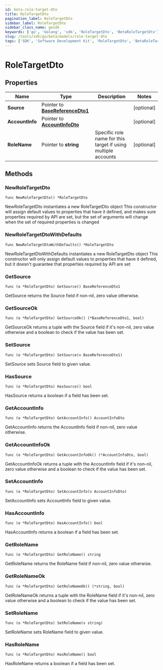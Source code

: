 ```yaml
---
id: beta-role-target-dto
title: RoleTargetDto
pagination_label: RoleTargetDto
sidebar_label: RoleTargetDto
sidebar_class_name: gosdk
keywords: ['go', 'Golang', 'sdk', 'RoleTargetDto', 'BetaRoleTargetDto']
slug: /tools/sdk/go/beta/models/role-target-dto
tags: ['SDK', 'Software Development Kit', 'RoleTargetDto', 'BetaRoleTargetDto']
---
```


# RoleTargetDto

## Properties

| Name | Type | Description | Notes |
| --- | --- | --- | --- |
| **Source** | Pointer to [**BaseReferenceDto1**](base-reference-dto1) |  | [optional] |
| **AccountInfo** | Pointer to [**AccountInfoDto**](account-info-dto) |  | [optional] |
| **RoleName** | Pointer to **string** | Specific role name for this target if using multiple accounts | [optional] |

## Methods

### NewRoleTargetDto

`func NewRoleTargetDto() *RoleTargetDto`

NewRoleTargetDto instantiates a new RoleTargetDto object This constructor will assign default values to properties that have it defined, and makes sure properties required by API are set, but the set of arguments will change when the set of required properties is changed

### NewRoleTargetDtoWithDefaults

`func NewRoleTargetDtoWithDefaults() *RoleTargetDto`

NewRoleTargetDtoWithDefaults instantiates a new RoleTargetDto object This constructor will only assign default values to properties that have it defined, but it doesn't guarantee that properties required by API are set

### GetSource

`func (o *RoleTargetDto) GetSource() BaseReferenceDto1`

GetSource returns the Source field if non-nil, zero value otherwise.

### GetSourceOk

`func (o *RoleTargetDto) GetSourceOk() (*BaseReferenceDto1, bool)`

GetSourceOk returns a tuple with the Source field if it's non-nil, zero value otherwise and a boolean to check if the value has been set.

### SetSource

`func (o *RoleTargetDto) SetSource(v BaseReferenceDto1)`

SetSource sets Source field to given value.

### HasSource

`func (o *RoleTargetDto) HasSource() bool`

HasSource returns a boolean if a field has been set.

### GetAccountInfo

`func (o *RoleTargetDto) GetAccountInfo() AccountInfoDto`

GetAccountInfo returns the AccountInfo field if non-nil, zero value otherwise.

### GetAccountInfoOk

`func (o *RoleTargetDto) GetAccountInfoOk() (*AccountInfoDto, bool)`

GetAccountInfoOk returns a tuple with the AccountInfo field if it's non-nil, zero value otherwise and a boolean to check if the value has been set.

### SetAccountInfo

`func (o *RoleTargetDto) SetAccountInfo(v AccountInfoDto)`

SetAccountInfo sets AccountInfo field to given value.

### HasAccountInfo

`func (o *RoleTargetDto) HasAccountInfo() bool`

HasAccountInfo returns a boolean if a field has been set.

### GetRoleName

`func (o *RoleTargetDto) GetRoleName() string`

GetRoleName returns the RoleName field if non-nil, zero value otherwise.

### GetRoleNameOk

`func (o *RoleTargetDto) GetRoleNameOk() (*string, bool)`

GetRoleNameOk returns a tuple with the RoleName field if it's non-nil, zero value otherwise and a boolean to check if the value has been set.

### SetRoleName

`func (o *RoleTargetDto) SetRoleName(v string)`

SetRoleName sets RoleName field to given value.

### HasRoleName

`func (o *RoleTargetDto) HasRoleName() bool`

HasRoleName returns a boolean if a field has been set.
